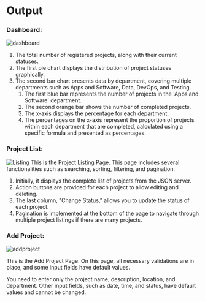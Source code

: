 # Output

### Dashboard:
![dashboard](https://github.com/Rushikesh01Gaikwad/Jeera/assets/136779452/09b496ae-8efe-44a9-b181-bd707117c8c1)

1. The total number of registered projects, along with their current statuses.
2. The first pie chart displays the distribution of project statuses graphically.
3. The second bar chart presents data by department, covering multiple departments such as Apps and Software, Data, DevOps, and Testing.
    1. The first blue bar represents the number of projects in the 'Apps and Software' department.
    2. The second orange bar shows the number of completed projects.
    3. The x-axis displays the percentage for each department.
    4. The percentages on the x-axis represent the proportion of projects within each department that are completed, calculated using a specific formula and presented as percentages.


### Project List: 
![Listing](https://github.com/Rushikesh01Gaikwad/Jeera/assets/136779452/f8560a38-422b-4634-b751-1a301d4bf363)
This is the Project Listing Page. 
This page includes several functionalities such as searching, sorting, filtering, and pagination.

1. Initially, it displays the complete list of projects from the JSON server.
2. Action buttons are provided for each project to allow editing and deleting.
3. The last column, "Change Status," allows you to update the status of each project.
4. Pagination is implemented at the bottom of the page to navigate through multiple project listings if there are many projects.


### Add Project:
![addproject](https://github.com/Rushikesh01Gaikwad/Jeera/assets/136779452/9f8440ab-87fe-4d9c-b410-e491502f4c36)

This is the Add Project Page. 
On this page, all necessary validations are in place, and some input fields have default values.

You need to enter only the project name, description, location, and department. 
Other input fields, such as date, time, and status, have default values and cannot be changed.
